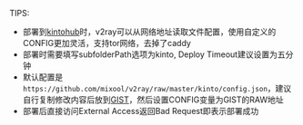 TIPS:
* 部署到[kintohub](https://app.kintohub.com/login)时，v2ray可以从网络地址读取文件配置，使用自定义的CONFIG更加灵活，支持tor网络，去掉了caddy
* 部署时需要填写subfolderPath选项为kinto, Deploy Timeout建议设置为五分钟
* 默认配置是`https://github.com/mixool/v2ray/raw/master/kinto/config.json`，建议自行复制修改内容后放到[GIST](https://gist.github.com/)，然后设置CONFIG变量为GIST的RAW地址
* 部署后直接访问External Access返回Bad Request即表示部署成功
